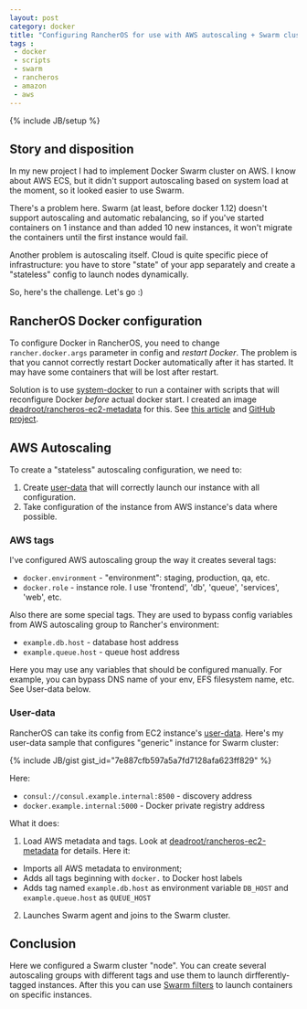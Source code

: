 ```yaml
---
layout: post
category: docker
title: "Configuring RancherOS for use with AWS autoscaling + Swarm cluster"
tags :
 - docker
 - scripts
 - swarm
 - rancheros
 - amazon
 - aws
---
```

{% include JB/setup %}

## Story and disposition

In my new project I had to implement Docker Swarm cluster on AWS. I know about AWS ECS, but it didn't support autoscaling based on system load at the moment, so it looked easier to use Swarm.

There's a problem here. Swarm (at least, before docker 1.12) doesn't support autoscaling and automatic rebalancing, so if you've started containers on 1 instance and than added 10 new instances, it won't migrate the containers until the first instance would fail.

Another problem is autoscaling itself. Cloud is quite specific piece of infrastructure: you have to store "state" of your app separately and create a "stateless" config to launch nodes dynamically.

So, here's the challenge. Let's go :)

## RancherOS Docker configuration

To configure Docker in RancherOS, you need to change `rancher.docker.args` parameter in config and *restart Docker*. The problem is that you cannot correctly restart Docker automatically after it has started. It may have some containers that will be lost after restart.

Solution is to use [system-docker](http://docs.rancher.com/os/configuration/docker/) to run a container with scripts that will reconfigure Docker *before* actual docker start. I created an image [deadroot/rancheros-ec2-metadata](https://hub.docker.com/r/deadroot/rancheros-ec2-metadata/) for  this. See [this article](/projects/rancheros-ec2-metadata) and [GitHub project](https://github.com/efim-a-efim/rancheros-ec2-metadata).

## AWS Autoscaling

To create a "stateless" autoscaling configuration, we need to:

1. Create [user-data](http://docs.aws.amazon.com/AWSEC2/latest/UserGuide/user-data.html) that will correctly launch our instance with all configuration.
2. Take configuration of the instance from AWS instance's data where possible.

### AWS tags

I've configured AWS autoscaling group the way it creates several tags:

- `docker.environment` - "environment": staging, production, qa, etc.
- `docker.role` - instance role. I use 'frontend', 'db', 'queue', 'services', 'web', etc.

Also there are some special tags. They are used to bypass config variables from AWS autoscaling group to Rancher's environment:

- `example.db.host` - database host address
- `example.queue.host` - queue host address

Here you may use any variables that should be configured manually. For example, you can bypass DNS name of your env, EFS filesystem name, etc. See User-data below.

### User-data

RancherOS can take its config from EC2 instance's [user-data](http://docs.aws.amazon.com/AWSEC2/latest/UserGuide/user-data.html). Here's my user-data sample that configures "generic" instance for Swarm cluster:

{% include JB/gist gist_id="7e887cfb597a5a7fd7128afa623ff829" %}

Here:

* `consul://consul.example.internal:8500` - discovery address
* `docker.example.internal:5000` - Docker private registry address

What it does:

1. Load AWS metadata and tags. Look at [deadroot/rancheros-ec2-metadata](https://hub.docker.com/r/deadroot/rancheros-ec2-metadata/) for details. Here it:
  - Imports all AWS metadata to environment;
  - Adds all tags beginning with `docker.` to Docker host labels
  - Adds tag named `example.db.host` as environment variable `DB_HOST` and `example.queue.host` as `QUEUE_HOST`
2. Launches Swarm agent and joins to the Swarm cluster.

## Conclusion

Here we configured a Swarm cluster "node". You can create several autoscaling groups with different tags and use them to launch dirfferently-tagged instances. After this you can use [Swarm filters](https://docs.docker.com/swarm/scheduler/filter/) to launch containers on specific instances.
